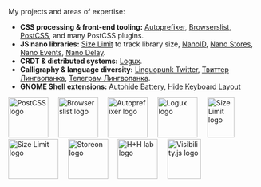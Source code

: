 My projects and areas of expertise:

* **CSS processing & front-end tooling:** [Autoprefixer](https://github.com/postcss/autoprefixer), [Browserslist](https://github.com/browserslist/browserslist),
  [PostCSS](https://github.com/postcss/postcss), and many PostCSS plugins.
* **JS nano libraries:** [Size Limit](https://github.com/ai/size-limit/) to track library size, [NanoID](https://github.com/ai/nanoid),
  [Nano Stores](https://github.com/ai/nanostores), [Nano Events](https://github.com/ai/nanoevents), [Nano Delay](https://github.com/ai/nanodelay).
* **CRDT & distributed systems:** [Logux](https://logux.io/).
* **Calligraphy & language diversity:** [Linguopunk Twitter](https://twitter.com/linguopunk), [Твиттер Лингвопанка](https://twitter.com/linguopunk_ru),
  [Телеграм Лингвопанка](https://t.me/linguopunk).
* **GNOME Shell extensions:** [Autohide Battery](https://github.com/ai/autohide-battery), [Hide Keyboard Layout](https://github.com/ai/hide-keyboard-layout)

<a href="https://github.com/postcss/postcss"><img src="https://postcss.org/logo.svg" width="80" height="80" alt="PostCSS logo" /></a>&nbsp;&nbsp;&nbsp;&nbsp;
<a href="https://github.com/browserslist/browserslist"><img src="https://browserslist.github.io/browserslist/logo.svg" width="80" height="80" alt="Browserslist logo" /></a>&nbsp;&nbsp;&nbsp;&nbsp;
<a href="https://github.com/postcss/autoprefixer"><img src="http://postcss.github.io/autoprefixer/logo.svg" width="80" height="80" alt="Autoprefixer logo" /></a>&nbsp;&nbsp;&nbsp;&nbsp;
<a href="https://github.com/logux/logux"><img src="https://logux.io/branding/logo.svg" width="80" height="80" alt="Logux logo" /></a>&nbsp;&nbsp;&nbsp;&nbsp;
<a href="https://github.com/ai/size-limit"><img src="https://ai.github.io/size-limit/logo.svg" width="54" height="80" alt="Size Limit logo" /></a>&nbsp;&nbsp;&nbsp;&nbsp;
<a href="https://github.com/ai/nanoid"><img src="https://ai.github.io/nanoid/logo.svg" width="100" height="80" alt="Size Limit logo" /></a>&nbsp;&nbsp;&nbsp;&nbsp;
<a href="https://github.com/storeon/storeon"><img src="https://storeon.github.io/storeon/logo.svg" width="80" height="80" alt="Storeon logo" /></a>&nbsp;&nbsp;&nbsp;&nbsp;
<a href="https://github.com/hplush"><img src="https://raw.githubusercontent.com/hplush/hplu.sh/main/branding/logo.svg" width="" height="80" alt="H+H lab logo" /></a>&nbsp;&nbsp;&nbsp;&nbsp;
<a href="https://github.com/ai/visbilityjs"><img src="https://raw.githubusercontent.com/ai/visibilityjs/master/logo.svg" width="67" height="80" alt="Visibility.js logo" /></a>
